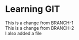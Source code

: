 # Learning GIT

This is a change from BRANCH-1
<br />
This is a change from BRANCH-2
<br />
I also added a file
